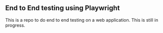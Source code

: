 ## End to End testing using Playwright

This is a repo to do end to end testing on a web application. This is still in progress.

